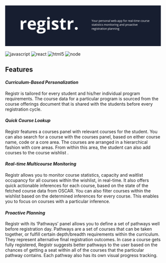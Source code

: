 ![Registr](/img/title.png)

![javascript](https://img.shields.io/badge/JavaScript-F7DF1E.svg?style=for-the-badge&logo=JavaScript&logoColor=black)
![react](https://img.shields.io/badge/React-61DAFB.svg?style=for-the-badge&logo=React&logoColor=black)
![html5](https://img.shields.io/badge/HTML5-E34F26.svg?style=for-the-badge&logo=HTML5&logoColor=white)
![node](https://img.shields.io/badge/Node.js-339933.svg?style=for-the-badge&logo=nodedotjs&logoColor=white)

## Features
#### _Curriculum-Based Personalization_

Registr is tailored for every student and his/her individual program requirements. The course data for a particular program is sourced from the course offerings document that is shared with the students before every registration cycle.

#### _Quick Course Lookup_

Registr features a courses panel with relevant courses for the student. You can also search for a course with the courses panel, based on either course name, code or a core area. The courses are arranged in a hierarchical fashion with core areas. From within this area, the student can also add courses to the course wishlist .

#### _Real-time Multicourse Monitoring_

Registr allows you to monitor course statistics, capacity and waitlist occupancy for all courses within the wishlist, in real-time. It also offers quick actionable inferences for each course, based on the state of the fetched course data from OSCAR. You can also filter courses within the wishlist based on the determined inferences for every course. This enables you to focus on courses with a particular inference.

#### _Proactive Planning_

Registr with its ‘Pathways’ panel allows you to define a set of pathways well before registration day. Pathways are a set of courses that can be taken together, or fulfill certain depth/breadth requirements within the curriculum. They represent alternative final registration outcomes. In case a course gets fully registered, Registr suggests better pathways to the user based on the chances of getting a seat within all of the courses that the particular pathway contains. Each pathway also has its own visual progress tracking.
